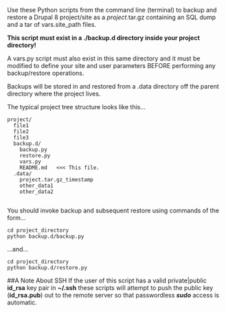Use these Python scripts from the command line (terminal) to backup and restore a Drupal 8 project/site as a _project_.tar.gz containing an SQL dump and a tar of vars.site_path files.

**This script must exist in a ./backup.d directory inside your project directory!**
  
A vars.py script must also exist in this same directory and it must be modified to define your site and user parameters BEFORE performing any backup/restore operations.

Backups will be stored in and restored from a .data directory off the parent directory where the project lives.

The typical project tree structure looks like this...
```
project/
  file1
  file2
  file3
  backup.d/     
    backup.py
    restore.py
    vars.py
    README.md   <<< This file.
  .data/
    project.tar.gz_timestamp
    other_data1
    other_data2
   
```
You should invoke backup and subsequent restore using commands of the form...
```
cd project_directory
python backup.d/backup.py

```
...and...
```
cd project_directory
python backup.d/restore.py

```
##A Note About SSH
If the user of this script has a valid private|public **id_rsa** key pair in **~/.ssh** these scripts will attempt to push the public key (**id_rsa.pub**) out to the remote server so that passwordless **_sudo_** access is automatic. 

